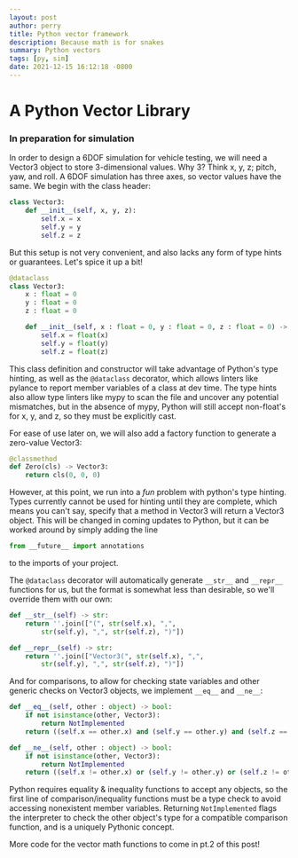 ```yaml
---
layout: post
author: perry
title: Python vector framework
description: Because math is for snakes
summary: Python vectors
tags: [py, sim]
date: 2021-12-15 16:12:18 -0800
---
```

# A Python Vector Library
### In preparation for simulation

In order to design a 6DOF simulation for vehicle testing, we
will need a Vector3 object to store 3-dimensional values.
Why 3? Think x, y, z; pitch, yaw, and roll. A 6DOF simulation
has three axes, so vector values have the same. We begin with
the class header:

```py
class Vector3:
    def __init__(self, x, y, z):
        self.x = x
        self.y = y
        self.z = z
```

But this setup is not very convenient, and also lacks any form
of type hints or guarantees. Let's spice it up a bit!

```py
@dataclass
class Vector3:
    x : float = 0
    y : float = 0
    z : float = 0

    def __init__(self, x : float = 0, y : float = 0, z : float = 0) -> None:
        self.x = float(x)
        self.y = float(y)
        self.z = float(z)
```


This class definition and constructor will take advantage of Python's
type hinting, as well as the `@dataclass` decorator, which allows linters
like pylance to report member variables of a class at dev time. The type
hints also allow type linters like mypy to scan the file and uncover
any potential mismatches, but in the absence of mypy, Python will still
accept non-float's for x, y, and z, so they must be explicitly cast.

For ease of use later on, we will also add a factory function to
generate a zero-value Vector3:

```py
@classmethod
def Zero(cls) -> Vector3:
    return cls(0, 0, 0)
```


However, at this point, we run into a *fun* problem with python's type
hinting. Types currently cannot be used for hinting until they are complete,
which means you can't say, specify that a method in Vector3 will return a 
Vector3 object. This will be changed in coming updates to Python, but it
can be worked around by simply adding the line
```py
from __future__ import annotations
```
to the imports of your project.

The `@dataclass` decorator will automatically generate `__str__` and
`__repr__` functions for us, but the format is somewhat less than desirable,
so we'll override them with our own:

```py
def __str__(self) -> str:
    return ''.join(["(", str(self.x), ",",
        str(self.y), ",", str(self.z), ")"])

def __repr__(self) -> str:
    return ''.join(["Vector3(", str(self.x), ",",
        str(self.y), ",", str(self.z), ")"])
```

And for comparisons, to allow for checking state variables and other generic
checks on Vector3 objects, we implement `__eq__` and `__ne__`:

```py
def __eq__(self, other : object) -> bool:
    if not isinstance(other, Vector3):
        return NotImplemented
    return ((self.x == other.x) and (self.y == other.y) and (self.z == other.z))

def __ne__(self, other : object) -> bool:
    if not isinstance(other, Vector3):
        return NotImplemented
    return ((self.x != other.x) or (self.y != other.y) or (self.z != other.z))
```

Python requires equality & inequality functions to accept any objects, so the
first line of comparison/inequality functions must be a type check to avoid
accessing nonexistent member variables. Returning `NotImplemented` flags the
interpreter to check the other object's type for a compatible comparison
function, and is a uniquely Pythonic concept.


More code for the vector math functions to come in pt.2 of this post!